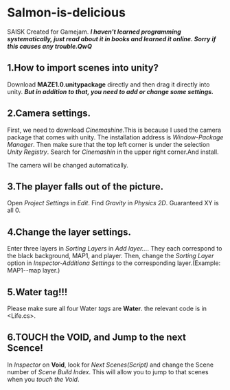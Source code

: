 # Salmon-is-delicious
SAISK Created for Gamejam.
***I haven't learned programming systematically, just read about it in books and learned it online. Sorry if this causes any trouble.QwQ***

## 1.How to import scenes into unity?
Download **MAZE1.0.unitypackage** directly and then drag it directly into unity.
***But in addition to that, you need to add or change some settings.***

## 2.Camera settings.
First, we need to download *Cinemashine*.This is because I used the camera package that comes with unity.
The installation address is *Window-Package Manager*. Then make sure that the top left corner is under the selection *Unity Registry*.
Search for *Cinemashin* in the upper right corner.And install.

The camera will be changed automatically.

## 3.The player falls out of the picture.

Open *Project Settings* in *Edit*. Find *Gravity* in *Physics 2D*. Guaranteed XY is all 0.

## 4.Change the layer settings.

Enter three layers in *Sorting Layers* in *Add layer...*. They each correspond to the black background, MAP1, and player.
Then, change the *Sorting Layer* option in *Inspector-Additiona Settings* to the corresponding layer.(Example: MAP1--map layer.)

## 5.Water tag!!!

Please make sure all four Water *tags* are **Water**. the relevant code is in <Life.cs>.

## 6.TOUCH the VOID, and Jump to the next Scence!

In *Inspector* on **Void**, look for *Next Scenes(Script)* and change the Scene number of *Scene Build Index*. This will allow you to jump to that scenes when you _touch the Void_.
